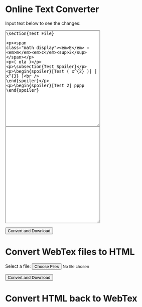 <script src="https://ajax.googleapis.com/ajax/libs/jquery/3.4.1/jquery.min.js"></script>
<script src="https://cdn.jsdelivr.net/npm/file-saver@2.0.2/dist/FileSaver.min.js"></script>
<script src="https://cdnjs.cloudflare.com/ajax/libs/jszip/3.3.0/jszip.min.js"></script>
<script src="./webtexParser.js"></script>
<script src="./convert.js"></script>

# Online Text Converter

<span>Input text below to see the changes:</span>
<div style='display:inline-block;'>
<textarea style='float:left;' id="textarea1" rows="20" cols="35">
\section{Test File}

$$E = mc^3$$


\( ola \) 

\subsection{Test Spoiler}

\begin{spoiler}[Test \( x^{2} \)]
    \[ x^{3} \]  
\end{spoiler}

\begin{spoiler}[Test 2] 
pppp
\end{spoiler}
</textarea>

<textarea id="textarea2" style='float:left;' rows="20" cols="35" readonly>
</textarea> 
</div>

<button onClick='convertWebTex2HTMLTextArea();'>Convert and Download</button>

# Convert WebTex files to HTML

<label for="file1">Select a file:</label>
<input type="file" id="file1" name="file1" multiple> 

<button onClick='convertWebTex2HTML();'>Convert and Download</button>

# Convert HTML back to WebTex